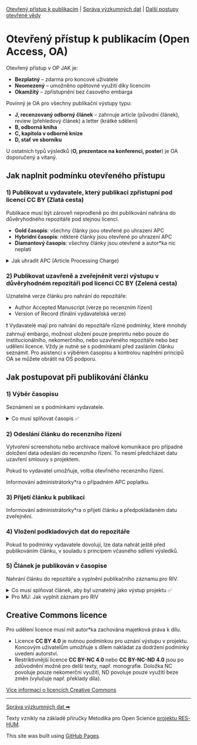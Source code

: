 [Otevřený přístup k publikacím](/osprinciples/open-access) | [Správa výzkumných dat](/osprinciples/sprava-dat) | [Další postupy otevřené vědy](/osprinciples/dalsi-postupy) 

# Otevřený přístup k publikacím (Open Access, OA)

Otevřený přístup v OP JAK je: 
- **Bezplatný** – zdarma pro koncové uživatele
- **Neomezený** – umožněno opětovné využití díky licencím 
- **Okamžitý** – zpřístupnění bez časového embarga

Povinný je OA pro všechny publikační výstupy typu: 
- **J, recenzovaný odborný článek** – zahrnuje article (původní článek), review (přehledový článek) a letter (krátké sdělení) 
- **B, odborná kniha**
- **C, kapitola v odborné knize**
- **D, stať ve sborníku**

U ostatních typů výsledků (**O, prezentace na konferenci, poster**) je OA doporučený a vítaný. 

## Jak naplnit podmínku otevřeného přístupu

### 1) Publikovat u vydavatele, který publikaci zpřístupní pod licencí CC BY (Zlatá cesta)
Publikace musí být zároveň neprodleně po dni publikování nahrána do důvěryhodného repozitáře pod stejnou licencí.

- **Gold časopis**: všechny články jsou otevřené po uhrazení APC
- **Hybridní časopis**: některé články jsou otevřené po uhrazení APC
- **Diamantový časopis**: všechny články jsou otevřené a autor\*ka nic neplatí

<details markdown="1">
  <summary>Jak uhradit APC (Article Processing Charge)</summary> 
  
- Poplatky za otevření článku se pohybují okolo 3000 EUR (může to být mnohem víc) a jsou na ně vyčleněny projektové finance. Je možné využít slev díky smlouvám s vydavateli v rámci projektu Czechelib.
- Pro MU: Tokeny s omezeným počtem nejsou přidělovány projektovým publikacím, ale je možné využít plošných slev a odpuštění poplatků.
- [Více informací o smlouvách v projektu Czechelib](czechelib.cz/cs/419-instrukce-pro-autory)

</details>

### 2) Publikovat uzavřeně a zveřejněnit verzi výstupu v důvěryhodném repozitáři pod licencí CC BY (Zelená cesta)

Uznatelné verze článku pro nahrání do repozitáře:
- Author Accepted Manuscript (verze po recenzním řízení)
- Version of Record (finální vydavatelská verze)

❗ Vydavatelé mají pro nahrání do repozitáře různé podmínky, které mnohdy zahrnují embargo, možnost uložení pouze preprintu nebo pouze do institucionálního, nekomerčního, nebo uzavřeného repozitáře nebo bez udělení licence. Vždy je nutné se s podmínkami před zasláním článku seznámit. Pro asistenci s výběrem časopisu a kontrolou naplnění principů OA se můžete obrátit na OS podporu. 

## Jak postupovat při publikování článku

### 1) Výběr časopisu
Seznámení se s podmínkami vydavatele.

<details markdown="1">
  <summary>Co musí splňovat časopis ✅</summary> 

 - Podmínky vydavatele ponechávají majetková autorská práva autorce\*ovi.
 - Článek vyjde v časopise (Gold, Hybridním nebo Diamantovém) pod licencí CC BY 4.0.
 - Vydavatel umožňuje bezodkladné (bez embarga) nahrání verze po recenzním řízení nebo finální verze článku do repozitáře pod licencí CC BY 4.0.

</details>

### 2) Odeslání článku do recenzního řízení 
Vytvoření screenshotu nebo archivace mailové komunikace pro případné doložení data odeslání do recenzního řízení. To nesmí předcházet datu uzavření smlouvy s projektem.

Pokud to vydavatel umožňuje, volba otevřného recenzního řízení.

Informování administrátorky\*ra o případném APC poplatku. 

### 3) Přijetí článku k publikaci 
Informování administrátorky\*ra o přijetí článku a předpokládaném datu zveřejnění.

### 4) Vložení podkladových dat do repozitáře 
Pokud to podmínky vydavatele dovolují, lze data nahrát ještě před publikováním článku, v souladu s principem včasného sdílení výsledků. 

### 5) Článek je publikován v časopise
Nahrání článku do repozitáře a vyplnění publikačního záznamu pro RIV.

<details markdown="1">
<summary>Co musí splňovat článek, aby byl uznatelný jako výstup projektu ✅</summary> 
  
 - Prokazatelně vznikl v rámci projektu – odeslání do časopisu po začátku projektu a uzavření smlouvy.
 - Obsahuje poděkování projektu.
  - CZ: Tato práce vznikla za podpory projektu „Celý život s jazykem: povaha a ontogeneze jazykové komunikace (LangInLife)“, reg. Č.: CZ.02.01.01/00/23_025/0008726, financovaného z Evropského fondu pro regionální rozvoj.
  - ENG: This work was supported by the European Regional Development Fund project “ A lifetime with language: the nature and ontogeny of linguistic communication (LangInLife) ” (reg. no.: CZ.02.01.01/00/23_025/0008726).
 - Má přiděleno DOI.
 - Verze po recenzním řízení nebo finální verze je nahrána v důvěryhodném repozitáři pod licencí CC BY 4.0 – platí pro zelenou i zlatou cestu.
 - Má publikována podkladová data a je s nimi pomocí metadat propojen.
 - Splňuje kritéria pro odvod do RIV jako očekávaný druh výsledku a bude za instituci odveden.

</details>

<details markdown="1">
<summary>Pro MU: Jak vyplnit záznam pro RIV</summary>

Při vytváření záznamu [v aplikaci Publikace (IS)](https://is.muni.cz/auth/publikace) je pro zajištění návaznosti na projekt v příslušné sekci potřeba vložit dva kódy:
- CZ.02.01.01/00/23_025/0008726 s příznakem interní kód MU
- EH23_025/0008726 s příznakem řešení projektu VaV
Nic jiného se nezaškrtává, pokud nejde o kombinaci financování.

</details>

## Creative Commons licence

Pro udělení licence musí mít autor\*ka zachována majetková práva k dílu.

- Licence **CC BY 4.0** je nutnou podmínkou pro uznání výstupu v projektu. Koncovým uživatelům umožňuje s dílem nakládat za dodržení podmínky uvedení autorství.
- Restriktivnější licence **CC BY-NC 4.0** nebo **CC BY-NC-ND 4.0** jsou po zdůvodnění možné pro delší texty, např. monografie. Doložka NC povoluje pouze nekomerční využití, ND povoluje pouze využití beze změn (vylučuje např. překlady díla).

[Více informací o licencích Creative Commons](creativecommons.org/share-your-work/cclicenses)

---

[Správa výzkumných dat ➡](/osprinciples/sprava-dat) 

Texty vznikly na základě příručky Metodika pro Open Science [projektu RES-HUM](https://reshum.muni.cz).

This site was built using [GitHub Pages](https://pages.github.com/).